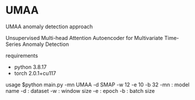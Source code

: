 # UMAA
UMAA anomaly detection approach

Unsupervised Multi-head Attention Autoencoder for Multivariate Time-Series Anomaly Detection

requirements
- python 3.8.17
- torch 2.0.1+cu117

usage
$python main.py -mn UMAA -d SMAP -w 12 -e 10 -b 32
   -mn : model name
   -d : dataset
   -w : window size
   -e : epoch
   -b : batch size

